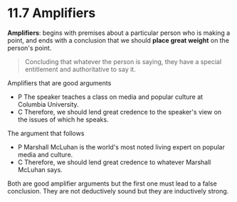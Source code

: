 # 11.7 Amplifiers

**Amplifiers**: begins with premises about a particular person who is making a point, and ends with a conclusion that we should **place great weight** on the person's point.

> Concluding that whatever the person is saying, they have a special entitlement and authoritative to say it.

Amplifiers that are good arguments

- P The speaker teaches a class on media and popular culture at Columbia University.
- C Therefore, we should lend great credence to the speaker's view on the issues of which he speaks.

The argument that follows
- P Marshall McLuhan is the world's most noted living expert on popular media and culture.
- C Therefore, we should lend great credence to whatever Marshall McLuhan says.

Both are good amplifier arguments but the first one must lead to a false conclusion. They are not deductively sound but they are inductively strong.